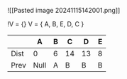 ![[Pasted image 20241115142001.png]]

!V = {}
V = { A, B, E, D, C }

|      | A    | B   | C   | D   | E   |
| ---- | ---- | --- | --- | --- | --- |
| Dist | 0    | 6   | 14  | 13  | 8   |
| Prev | Null | A   | B   | B   | B   |
